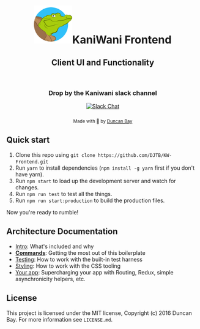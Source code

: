 <div align="center">
  <h1><img src="https://raw.githubusercontent.com/DJTB/KW-Frontend/master/app/shared/assets/img/logo.png" alt="kaniwani logo" width="100px" /><strong>KaniWani Frontend</strong></h1>
  <h2>Client UI and Functionality</h2>
</div>

<br />

<!-- Slack -->
<div align="center">
<h3>Drop by the Kaniwani slack channel</h3>
  <a href="https://kaniwani.slack.com">
    <img src="https://avatars0.githubusercontent.com/u/6911160?v=3&s=200" width="50px" alt="Slack Chat" />
  </a>
</div> 

<br />

<div align="center">
  <sub>Made with &#128034; by <a href="https://twitter.com/djtbay">Duncan Bay</a></sub>
</div>

## Quick start

1. Clone this repo using `git clone https://github.com/DJTB/KW-Frontend.git`
2. Run `yarn` to install dependencies (`npm install -g yarn` first if you don't have yarn).
3. Run `npm start` to load up the development server and watch for changes.
4. Run `npm run test` to test all the things.
5. Run `npm run start:production` to build the production files.

Now you're ready to rumble!

## Architecture Documentation

- [Intro](docs/general): What's included and why
- [**Commands**](docs/general/commands.md): Getting the most out of this boilerplate
- [Testing](docs/testing): How to work with the built-in test harness
- [Styling](docs/css): How to work with the CSS tooling
- [Your app](docs/js): Supercharging your app with Routing, Redux, simple
  asynchronicity helpers, etc.


## License

This project is licensed under the MIT license, Copyright (c) 2016 Duncan Bay. For more information see `LICENSE.md`.

